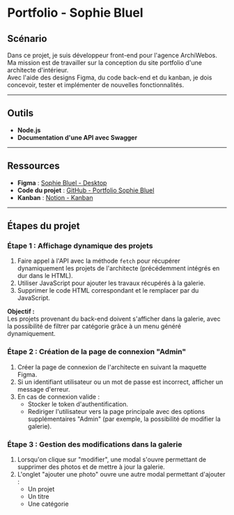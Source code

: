# Portfolio - Sophie Bluel

## Scénario

Dans ce projet, je suis développeur front-end pour l'agence ArchiWebos.  
Ma mission est de travailler sur la conception du site portfolio d'une architecte d'intérieur.  
Avec l'aide des designs Figma, du code back-end et du kanban, je dois concevoir, tester et implémenter de nouvelles fonctionnalités.

---

## Outils

- **Node.js**
- **Documentation d'une API avec Swagger**

---

## Ressources

- **Figma** : [Sophie Bluel - Desktop](https://www.figma.com/design/kfKHknHySoTibZfdolGAX6/Sophie-Bluel---Desktop?node-id=0-1&p=f)  
- **Code du projet** : [GitHub - Portfolio Sophie Bluel](https://github.com/OpenClassrooms-Student-Center/Portfolio-architecte-sophie-bluel)  
- **Kanban** : [Notion - Kanban](https://openclassrooms.notion.site/da3bb5863a554b34ba1a8df90d4c99af?v=df7f8dcccd9f4917a664a559f00b7ccb)

---

## Étapes du projet

### Étape 1 : Affichage dynamique des projets

1. Faire appel à l'API avec la méthode `fetch` pour récupérer dynamiquement les projets de l'architecte (précédemment intégrés en dur dans le HTML).
2. Utiliser JavaScript pour ajouter les travaux récupérés à la galerie.
3. Supprimer le code HTML correspondant et le remplacer par du JavaScript.

**Objectif :**  
Les projets provenant du back-end doivent s'afficher dans la galerie, avec la possibilité de filtrer par catégorie grâce à un menu généré dynamiquement.


### Étape 2 : Création de la page de connexion "Admin"

1. Créer la page de connexion de l'architecte en suivant la maquette Figma.  
2. Si un identifiant utilisateur ou un mot de passe est incorrect, afficher un message d'erreur.  
3. En cas de connexion valide :  
   - Stocker le token d'authentification.  
   - Rediriger l'utilisateur vers la page principale avec des options supplémentaires "Admin" (par exemple, la possibilité de modifier la galerie).


### Étape 3 : Gestion des modifications dans la galerie

1. Lorsqu'on clique sur "modifier", une modal s'ouvre permettant de supprimer des photos et de mettre à jour la galerie.  
2. L'onglet "ajouter une photo" ouvre une autre modal permettant d'ajouter :  
   - Un projet  
   - Un titre  
   - Une catégorie  
